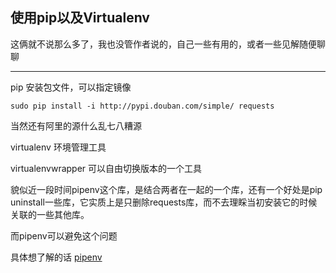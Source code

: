 ## 使用pip以及Virtualenv

这俩就不说那么多了，我也没管作者说的，自己一些有用的，或者一些见解随便聊聊


---

pip 安装包文件，可以指定镜像

```
sudo pip install -i http://pypi.douban.com/simple/ requests
```

当然还有阿里的源什么乱七八糟源

virtualenv
环境管理工具

virtualenvwrapper
可以自由切换版本的一个工具


貌似近一段时间pipenv这个库，是结合两者在一起的一个库，还有一个好处是pip uninstall一些库，它实质上是只删除requests库，而不去理睬当初安装它的时候关联的一些其他库。

而pipenv可以避免这个问题

具体想了解的话 [pipenv](https://github.com/pypa/pipenv)